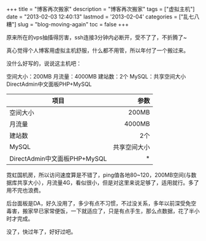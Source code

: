 +++
title = "博客再次搬家"
description = "博客再次搬家"
tags = ["虚拟主机"]
date = "2013-02-03 12:40:13"
lastmod = '2013-02-04'
categories = ["乱七八糟"]
slug = "blog-moving-again"
toc = false
+++

原来所在的vps抽搐得厉害，ssh连接3分钟内必断开，受不了了，不折腾了~

真心觉得个人博客用虚拟主机舒服，什么都不用管，所以年付了一个搬过来。

没什么好写的，说说这主机吧：

空间大小：200MB
月流量：4000MB
建站数：2个
MySQL：共享空间大小
DirectAdmin中文面板PHP+MySQL

|   项目  |   参数  |
|   --------    |   -----:  |
|   空间大小     |  200MB   |
|   月流量       | 4000MB  |
|   建站数       | 2个  |
|   MySQL      |    共享空间大小  |
|   DirectAdmin中文面板PHP+MySQL    |   *   |

霓虹国机房，所以访问速度算是不错了，ping值各地80~120，200MB空间(与数据库共享大小），月流量4G，看似很小，但是对这里来说足够了，适用就行。多了用不完也浪费。

后台面板是DA，好久没用了，多少有点不习惯，不过没关系，多年以前深受免空毒害，搬家早已家常便饭，一下就适应了，只是有点手生，那么点数据，花了半小时才完成。

没了，快过年了，好好过吧。
